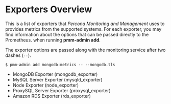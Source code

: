 # Exporters Overview

This is a list of exporters that *Percona Monitoring and Management* uses to provides metrics from the supported systems. For each exporter, you may find information about the options that can be passed directly to the Prometheus.  when running **pmm-admin add**.

The exporter options are passed along with the monitoring service after two dashes (`--`).

```
$ pmm-admin add mongodb:metrics -- --mongodb.tls
```

* MongoDB Exporter (mongodb_exporter)
* MySQL Server Exporter (mysqld_exporter)
* Node Exporter (node_exporter)
* ProxySQL Server Exporter (proxysql_exporter)
* Amazon RDS Exporter (rds_exporter)

